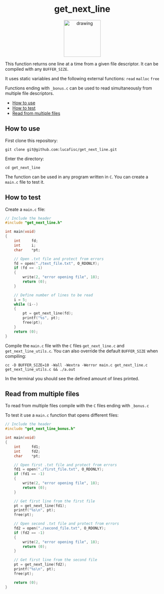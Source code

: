 <h1 align="center">get_next_line</h1>

<p align="center">
<img src="https://i.imgur.com/hOxMLtT.png" alt="drawing" width="120"/>
</p>

This function returns one line at a time from a given file descriptor. It can be compiled with any `BUFFER_SIZE`. 

It uses static variables and the following external functions: `read` `malloc` `free`

Functions ending with `_bonus.c` can be used to read simultaneously from multiple file descriptors.

- [How to use](#how-to-use)
- [How to test](#how-to-test)
- [Read from multiple files](#read-from-multiple-files)

## How to use

First clone this repository:

```
git clone git@github.com:lucafisc/get_next_line.git
```

Enter the directory:

```
cd get_next_line
```

The function can be used in any program written in `C`. You can create a `main.c` file to test it.

## How to test

Create a `main.c` file:

```c
// Include the header
#include "get_next_line.h"

int	main(void)
{
	int		fd;
	int		i;
	char	*pt;

	// Open .txt file and protect from errors
	fd = open("./text_file.txt", O_RDONLY);
	if (fd == -1)
	{
		write(2, "error opening file", 18);
		return (0);
	}

	// Define number of lines to be read
	i = 5;
	while (i--)
	{
		pt = get_next_line(fd);
		printf("%s", pt);
		free(pt);
	}
	return (0);
}
```

Compile the `main.c` file with the `C` files `get_next_line.c` and `get_next_line_utils.c`. You can also override the default `BUFFER_SIZE` when compiling:

```
cc -D BUFFER_SIZE=10 -Wall -Wextra -Werror main.c get_next_line.c get_next_line_utils.c && ./a.out
```

In the terminal you should see the defined amount of lines printed.

## Read from multiple files

To read from multiple files compile with the `C` files ending with `_bonus.c`

To test it use a `main.c` function that opens different files:

```c
// Include the header
#include "get_next_line_bonus.h"

int main(void)
{
	int		fd1;
	int		fd2;
	char	*pt;

	// Open first .txt file and protect from errors
	fd1 = open("./first_file.txt", O_RDONLY);
	if (fd1 == -1)
	{
		write(2, "error opening file", 18);
		return (0);
	}

	// Get first line from the first file
	pt = get_next_line(fd1);
	printf("%s\n", pt);
	free(pt);

	// Open second .txt file and protect from errors
	fd2 = open("./second_file.txt", O_RDONLY);
	if (fd2 == -1)
	{
		write(2, "error opening file", 18);
		return (0);
	}

	// Get first line from the second file
	pt = get_next_line(fd2);
	printf("%s\n", pt);
	free(pt);

	return (0);
}
```

